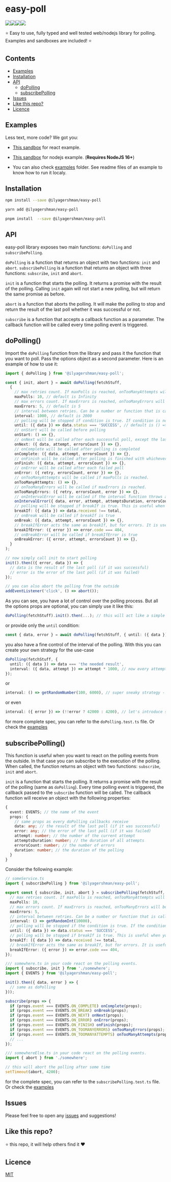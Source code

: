 # easy-poll

<img src="./.badges/badge-functions.svg" /><img src="./.badges/badge-branches.svg" /><img src="./.badges/badge-lines.svg" /><img src="./.badges/badge-statements.svg" />

⭐️ Easy to use, fully typed and well tested web/nodejs library for polling. Examples and sandboxes are included! ⭐️

## Contents

- [Examples](#examples)
- [Installation](#installation)
- [API](#api)
  - [doPolling](#dopolling)
  - [subscribePolling](#subscribepolling)
- [Issues](#issues)
- [Like this repo?](#like-this-repo)
- [Licence](#licence)

## Examples

Less text, more code? We got you:

- [This sandbox](https://codesandbox.io/p/devbox/dopolling-playground-4l5ct7?embed=1&file=%2Fsrc%2FApp.tsx) for react example.

- [This sandbox](https://codesandbox.io/p/devbox/easy-poll-express-sandbox-gjhzt4?file=%2Findex.js%3A23%2C26) for nodejs example. (<strong>Requires NodeJS 16+</strong>)

- You can also check [examples](https://github.com/IlyaGershman/easy-poll/tree/main/examples) folder. See readme files of an example to know how to run it localy.

## Installation

```bash
npm install --save @ilyagershman/easy-poll
```

```bash
yarn add @ilyagershman/easy-poll
```

```bash
pnpm install  --save @ilyagershman/easy-poll
```

## API

easy-poll library exposes two main functions: `doPolling` and `subscribePolling`.

`doPolling` is a function that returns an object with two functions: `init` and `abort`.
`subscribePolling` is a function that returns an object with three functions: `subscribe`, `init` and `abort`.

`init` is a function that starts the polling. It returns a promise with the result of the polling. Calling `init` again will not start a new polling, but will return the same promise as before.

`abort` is a function that aborts the polling. It will make the polling to stop and return the result of the last poll whether it was successful or not.

`subscribe` is a function that accepts a callback function as a parameter. The callback function will be called every time polling event is triggered.

## doPolling()

Import the `doPolling` function from the library and pass it the function that you want to poll. Pass the options object as a second parameter.
Here is an example of how to use it:

```ts
import { doPolling } from '@ilyagershman/easy-poll';

const { init, abort } = await doPolling(fetchStuff,
  {
    // max retries count. If maxPolls is reached, onTooManyAttempts will be called
    maxPolls: 10, // default is Infinity
    // max errors count. If maxErrors is reached, onTooManyErrors will be called
    maxErrors: 5, // default is 5
    // interval between retries. Can be a number or function that is called on every poll
    interval: 1000, // default is 2000
    // polling will be stopped if condition is true. If condition is not provided, polling will be stopped after one successful request
    until: ({ data }) => data.status === 'SUCCESS', // default is () => true
    // onStart will be called before polling
    onStart: () => {},
    // onNext will be called after each successful poll, except the last one
    onNext: ({ data, attempt, errorsCount }) => {},
    // onComplete will be called after polling is completed
    onComplete: ({ data, attempt, errorsCount }) => {},
    // onFinish will be called after polling is finished with whichever result
    onFinish: ({ data, attempt, errorsCount }) => {},
    // onError will be called after each failed poll
    onError: ({ retry, errorsCount, error }) => {},
    // onTooManyAttempts will be called if maxPolls is reached.
    onTooManyAttempts: () => {},
    // onTooManyErrors will be called if maxErrors is reached.
    onTooManyErrors: ({ retry, errorsCount, error }) => {},
    // onIntervalError will be called if the interval function throws an error
    onIntervalError({ data, error, attempt, attemptsDuration, errorsCount, duration }) => {},
    // polling will be stopped if breakIf is true. This is useful when you want to stop polling if you know that you will never get the result you want.
    breakIf: ({ data }) => data.received !== total,
    // onBreak will be called if breakIf is true
    onBreak: ({ data, attempt, errorsCount }) => {},
    // breakIfError acts the same as breakIf, but for errors. It is useful when you want to stop polling if you receive a specific error type.
    breakIfError: ({ error }) => error.code === 404,
    // onBreakError will be called if breakIfError is true
    onBreakError: ({ error, attempt, errorsCount }) => {},
  }
);

// now simply call init to start polling
init().then(({ error, data }) => {
  // data is the result of the last poll (if it was successful)
  // error is the error of the last poll (if it was failed)
});

// you can also abort the polling from the outside
addEventListener('click', () => abort());
```

As you can see, you have a lot of control over the polling process. But all the options props are optional, you can simply use it like this:

```ts
doPolling(fetchStuff).init().then(...); // this will act like a simple fetch with 5 retries
```

or provide only the `until` condition:

```ts
const { data, error } = await doPolling(fetchStuff, { until: ({ data }) => data === 'the needed result' }).init();
```

you also have a fine control of the interval of the polling. With this you can create your own strategy for the use-case

```ts
doPolling(fetchStuff, {
  until: ({ data }) => data === 'the needed result',
  interval: ({ data, attempt }) => attempt * 1000, // now every attempt is going to be less and less frequent
});
```

or

```ts
interval: () => getRandomNumber(100, 6000), // super sneaky strategy - not even you will know when the next attempt is going to be. How do you like that, Elon Musk?
```

or even

```ts
interval: ({ error }) => (!!error ? 42000 : 4200), // let's introduce some cooldown period after an error
```

for more complete spec, you can refer to the `doPolling.test.ts` file. Or check the [examples](https://github.com/IlyaGershman/easy-poll/tree/main/examples)

## subscribePolling()

This function is useful when you want to react on the polling events from the outside. In that case you can subscribe to the execution of the polling.
When called, the function returns an object with two functions: `subscribe`, `init` and `abort`.

`init` is a function that starts the polling. It returns a promise with the result of the polling (same as `doPolling`).
Every time polling event is triggered, the callback passed to the `subscribe` function will be called. The callback function will receive an object with the following properties:

```ts
{
  event: EVENTS; // the name of the event
  props: {
    // same props as every doPolling callbacks receive
    data: any; // the result of the last poll (if it was successful)
    error: any; // the error of the last poll (if it was failed)
    attempt: number; // the number of the current attempt
    attemptsDuration: number; // the duration of all attempts
    errorsCount: number; // the number of errors
    duration: number; // the duration of the polling
  }
}
```

Consider the following example:

```ts
// someService.ts
import { subscribePolling } from '@ilyagershman/easy-poll';

export const { subscribe, init, abort } = subscribePolling(fetchStuff, {
  // max retries count. If maxPolls is reached, onTooManyAttempts will be called
  maxPolls: 10,
  // max errors count. If maxErrors is reached, onTooManyErrors will be called
  maxErrors: 5,
  // interval between retries. Can be a number or function that is called on every poll
  interval: () => getRandomInt(10000),
  // polling will be stopped if the condition is true. If the condition is not provided, polling will be stopped after one successful request
  until: ({ data }) => data.status === 'SUCCESS',
  // polling will be stopped if breakIf is true. This is useful when you want to stop polling if you know that you will never get the result you want.
  breakIf: ({ data }) => data.received !== total,
  // breakIfError acts the same as breakIf, but for errors. It is useful when you want to stop polling if you receive a specific error type.
  breakIfError: ({ error }) => error.code === 404,
});

/// somewhere.ts in your code react on the polling events.
import { subscribe, init } from './somewhere';
import { EVENTS } from '@ilyagershman/easy-poll';

init().then({ data, error } => {
  // same as doPolling
}));

subscribe(props => {
  if (props.event === EVENTS.ON_COMPLETE) onComplete(props);
  if (props.event === EVENTS.ON_BREAK) onBreak(props);
  if (props.event === EVENTS.ON_NEXT) onNext(props);
  if (props.event === EVENTS.ON_ERROR) onError(props);
  if (props.event === EVENTS.ON_FINISH) onFinish(props);
  if (props.event === EVENTS.ON_TOOMANYERRORS) onTooManyErrors(props);
  if (props.event === EVENTS.ON_TOOMANYATTEMPTS) onTooManyAttempts(props);
  // ...
});

/// somewhereElse.ts in your code react on the polling events.
import { abort } from './somewhere';

// this will abort the polling after some time
setTimeout(abort, 4200);

```

for the complete spec, you can refer to the `subscribePolling.test.ts` file. Or check the [examples](https://github.com/IlyaGershman/easy-poll/tree/main/examples)

## Issues

Please feel free to open any [issues](https://github.com/IlyaGershman/easy-poll/issues) and suggestions!

## Like this repo?

⭐️ this repo, it will help others find it ❤️

## Licence

[MIT](./LICENCE.md)
